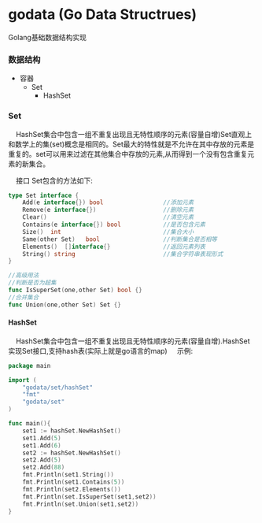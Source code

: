 # godata (Go Data Structrues)
Golang基础数据结构实现

### 数据结构
* 容器
	* Set
		* HashSet
 
### Set
&nbsp;&nbsp;&nbsp;&nbsp;HashSet集合中包含一组不重复出现且无特性顺序的元素(容量自增)Set直观上和数学上的集(set)概念是相同的。Set最大的特性就是不允许在其中存放的元素是重复的。set可以用来过滤在其他集合中存放的元素,从而得到一个没有包含重复元素的新集合。

&nbsp;&nbsp;&nbsp;&nbsp;接口 Set包含的方法如下:

```go
type Set interface {
	Add(e interface{}) bool                 //添加元素
	Remove(e interface{})                   //删除元素
	Clear()                                 //清空元素
	Contains(e interface{}) bool            //是否包含元素
	Size()  int                             //集合大小
	Same(other Set)   bool                  //判断集合是否相等
	Elements()  []interface{}               //返回元素列表
	String() string                         //集合字符串表现形式
}

//高级用法
//判断是否为超集
func IsSuperSet(one,other Set) bool {}
//合并集合
func Union(one,other Set) Set {}
```
#### HashSet
&nbsp;&nbsp;&nbsp;&nbsp;HashSet集合中包含一组不重复出现且无特性顺序的元素(容量自增).HashSet实现Set接口,支持hash表(实际上就是go语言的map)
&nbsp;&nbsp;&nbsp;&nbsp;示例:
```go
package main

import (
	"godata/set/hashSet"
	"fmt"
	"godata/set"
)

func main(){
	set1 := hashSet.NewHashSet()
	set1.Add(5)
	set1.Add(6)
	set2 := hashSet.NewHashSet()
	set2.Add(5)
	set2.Add(88)
	fmt.Println(set1.String())
	fmt.Println(set1.Contains(5))
	fmt.Println(set2.Elements())
	fmt.Println(set.IsSuperSet(set1,set2))
	fmt.Println(set.Union(set1,set2))
}

```

